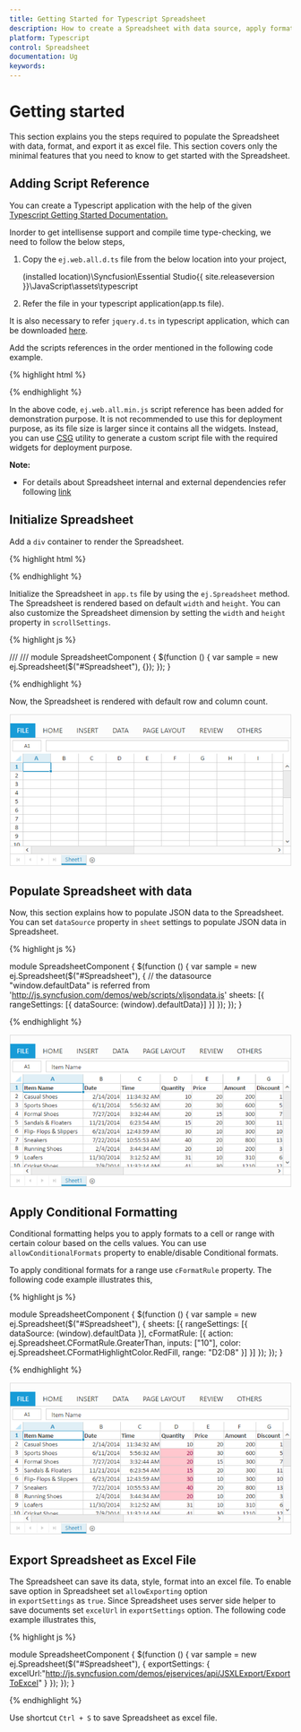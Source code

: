 ```yaml
---
title: Getting Started for Typescript Spreadsheet
description: How to create a Spreadsheet with data source, apply format and export it as excel file.
platform: Typescript
control: Spreadsheet
documentation: Ug
keywords: 
---
```


# Getting started

This section explains you the steps required to populate the Spreadsheet with data, format, and export it as excel file. This section covers only the minimal features that you need to know to get started with the Spreadsheet.

## Adding Script Reference

You can create a Typescript application with the help of the given [Typescript Getting Started Documentation.](https://help.syncfusion.com/js/typescript)

Inorder to get intellisense support and compile time type-checking, we need to follow the below steps,

1. Copy the `ej.web.all.d.ts` file from the below location into your project,

   (installed location)\Syncfusion\Essential Studio\{{ site.releaseversion }}\JavaScript\assets\typescript
2. Refer the file in your typescript application(app.ts file).

It is also necessary to refer `jquery.d.ts` in typescript application, which can be downloaded [here](https://github.com/DefinitelyTyped/DefinitelyTyped).

Add the scripts references in the order mentioned in the following code example.

{% highlight html %}

<!DOCTYPE html>
<html>
<head>
        <link href="http://cdn.syncfusion.com/{{ site.releaseversion }}/js/web/bootstrap-theme/ej.web.all.min.css" rel="stylesheet" />
        <script src="https://code.jquery.com/jquery-3.0.0.min.js"></script>
        <script src="http://cdn.syncfusion.com/js/assets/external/jsrender.min.js" type="text/javascript"></script>
        <script src="https://ajax.aspnetcdn.com/ajax/jquery.validate/1.14.0/jquery.validate.min.js"></script>
        <script src="http://js.syncfusion.com/demos/web/scripts/xljsondata.js" type="text/javascript"></script>
        <script src="http://cdn.syncfusion.com/{{ site.releaseversion }}/js/web/ej.web.all.min.js" type="text/javascript"></script>
        <script src="app.js"></script> 
</head>
<body>
</body>
</html>

{% endhighlight %}

In the above code, `ej.web.all.min.js` script reference has been added for demonstration purpose. It is not recommended to use this for deployment purpose, as its file size is larger since it contains all the widgets. Instead, you can use [CSG](http://csg.syncfusion.com/) utility to generate a custom script file with the required widgets for deployment purpose.

**Note:**

* For details about Spreadsheet internal and external dependencies refer following [link](https://help.syncfusion.com/js/spreadsheet/dependencies)

## Initialize Spreadsheet

Add a `div` container to render the Spreadsheet.

{% highlight html %}

<!DOCTYPE html>
<html>    
     <body>
         <div id="Spreadsheet"></div>
     </body>
</html>

{% endhighlight %}

Initialize the Spreadsheet in `app.ts` file by using the `ej.Spreadsheet` method. The Spreadsheet is rendered based on default `width` and `height`. You can also customize the Spreadsheet dimension by setting the `width` and `height` property in `scrollSettings`.

{% highlight js %}

/// <reference path="jquery.d.ts" />
/// <reference path="ej.web.all.d.ts" />
module SpreadsheetComponent {
    $(function () {
        var sample = new ej.Spreadsheet($("#Spreadsheet"), {});
    });
}

{% endhighlight %}

Now, the Spreadsheet is rendered with default row and column count.

![](Getting-Started_images/Getting-Started_img1.png)

## Populate Spreadsheet with data

Now, this section explains how to populate JSON data to the Spreadsheet. You can set `dataSource` property in `sheet` settings to populate JSON data in Spreadsheet.

{% highlight js %}

module SpreadsheetComponent {
    $(function () {
        var sample = new ej.Spreadsheet($("#Spreadsheet"), {
            // the datasource "window.defaultData" is referred from 'http://js.syncfusion.com/demos/web/scripts/xljsondata.js'
            sheets: [{ rangeSettings: [{ dataSource: (<any>window).defaultData}] }]
        });
    });
}

{% endhighlight %}

![](Getting-Started_images/Getting-Started_img2.png)

## Apply Conditional Formatting 

Conditional formatting helps you to apply formats to a cell or range with certain colour based on the cells values. You can use `allowConditionalFormats` property to enable/disable Conditional formats.

To apply conditional formats for a range use `cFormatRule` property. The following code example illustrates this,

{% highlight js %}

module SpreadsheetComponent {
    $(function () {
        var sample = new ej.Spreadsheet($("#Spreadsheet"), {
            sheets: [{
                rangeSettings: [{ dataSource: (<any>window).defaultData }],
                cFormatRule: [{ action: ej.Spreadsheet.CFormatRule.GreaterThan, inputs: ["10"], color: ej.Spreadsheet.CFormatHighlightColor.RedFill, range: "D2:D8" }]
            }]
        });
    });
}

{% endhighlight %}

![](Getting-Started_images/Getting-Started_img3.png)

## Export Spreadsheet as Excel File

The Spreadsheet can save its data, style, format into an excel file. To enable save option in Spreadsheet set `allowExporting` option in `exportSettings` as `true`. Since Spreadsheet uses server side helper to save documents set `excelUrl` in `exportSettings` option. The following code example illustrates this,

{% highlight js %}

module SpreadsheetComponent {
    $(function () {
        var sample = new ej.Spreadsheet($("#Spreadsheet"), {
            exportSettings: {
                excelUrl:"http://js.syncfusion.com/demos/ejservices/api/JSXLExport/ExportToExcel"
            }
        });
    });
}

{% endhighlight %}

Use shortcut `Ctrl + S` to save Spreadsheet as excel file.
